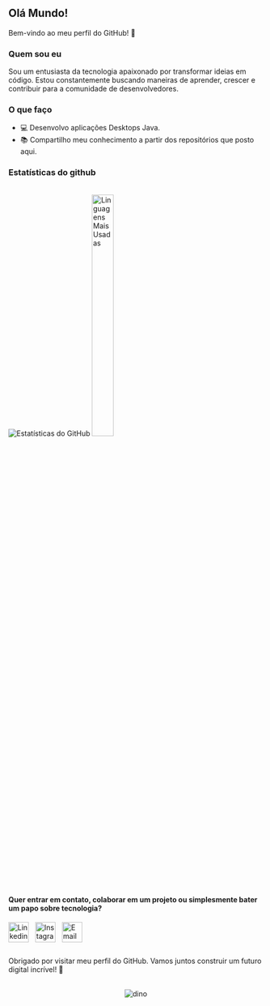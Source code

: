 ## Olá Mundo!

Bem-vindo ao meu perfil do GitHub! 🚀

### Quem sou eu

Sou um entusiasta da tecnologia apaixonado por transformar ideias em código. Estou constantemente buscando maneiras de aprender, crescer e contribuir para a comunidade de desenvolvedores.

### O que faço

- 💻 Desenvolvo aplicações Desktops Java.
- 📚 Compartilho meu conhecimento a partir dos repositórios que posto aqui.


### Estatísticas do github

<div style="display: inline-block; justify-content: space-between;">
    <br>
    <img src="https://github-readme-stats.vercel.app/api?username=kauan-cancelier&show_icons=true&count_private=true&hide_border=true&title_color=8A2BE2&icon_color=4B0082&text_color=48D1CC&bg_color=0d1117" alt="Estatísticas do GitHub" />
      <img width="35%" src="https://github-readme-stats.vercel.app/api/top-langs/?username=kauan-cancelier&layout=compact&hide_border=true&title_color=8A2BE2&text_color=48D1CC&bg_color=0d1117" alt="Linguagens Mais Usadas" />
</div>

<br>

#### Quer entrar em contato, colaborar em um projeto ou simplesmente bater um papo sobre tecnologia?


<a href="https://www.linkedin.com/in/kauan-mello-cancelier-a23b90233/">
  <img align="left" alt="Linkedin" width=40px style="padding-right:10px;" src="https://img.icons8.com/color/48/000000/linkedin.png"/>
</a>

<a href="https://www.instagram.com/kauancancelier/">
  <img align="left" alt="Instagram" width=40px style="padding-right:10px;" src="https://i0.wp.com/www.multarte.com.br/wp-content/uploads/2019/03/logo-instagram-png-fundo-transparente2.png?resize=696%2C696&ssl=1"/>
</a>

<a href="mailto:kauanmellocancelier2005@gmail.com">
  <img align="left" alt="Email" width=40px style="padding-right:10px;" src="https://logospng.org/download/gmail/logo-gmail-2048.png"/>
</a>

<br>
<br>
<br>
<br>
Obrigado por visitar meu perfil do GitHub. Vamos juntos construir um futuro digital incrível! 🌟

<br>
<br>
<div align=center>

![dino](https://gitee.com/skykeyjoker/PicCloud/raw/master/img/dino.gif)
  
</div>
